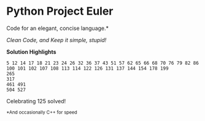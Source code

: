 Python Project Euler
====================
Code for an elegant, concise language.*

*Clean Code, and Keep it simple, stupid!*

**Solution Highlights**

    5 12 14 17 18 21 23 24 26 32 36 37 43 51 57 62 65 66 68 70 76 79 82 86
    100 101 102 107 108 113 114 122 126 131 137 144 154 178 199
    265
    317
    461 491
    504 527

Celebrating 125 solved!

<sub>*And occasionally C++ for speed</sub>